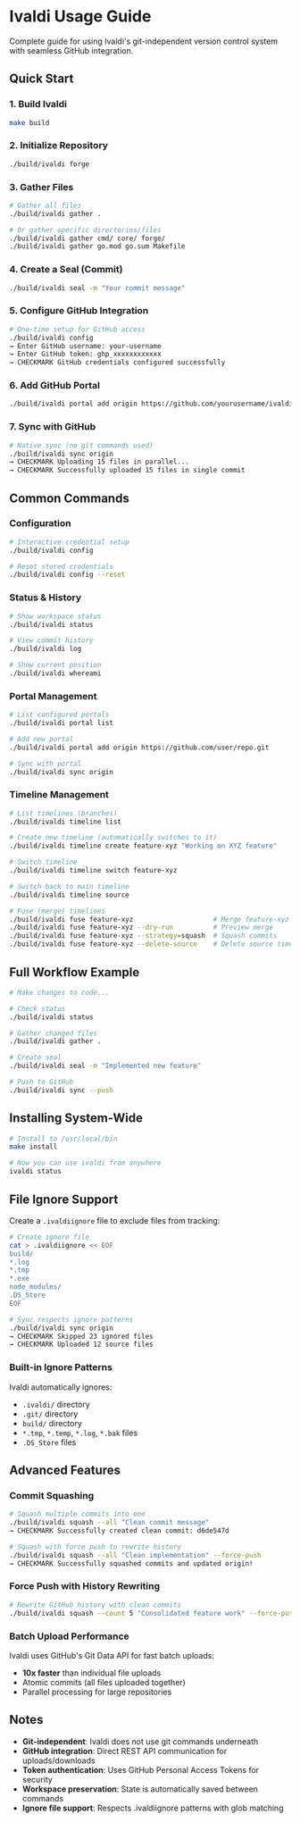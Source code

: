 # Ivaldi Usage Guide

Complete guide for using Ivaldi's git-independent version control system with seamless GitHub integration.

## Quick Start

### 1. Build Ivaldi
```bash
make build
```

### 2. Initialize Repository
```bash
./build/ivaldi forge
```

### 3. Gather Files
```bash
# Gather all files
./build/ivaldi gather .

# Or gather specific directories/files
./build/ivaldi gather cmd/ core/ forge/
./build/ivaldi gather go.mod go.sum Makefile
```

### 4. Create a Seal (Commit)
```bash
./build/ivaldi seal -m "Your commit message"
```

### 5. Configure GitHub Integration
```bash
# One-time setup for GitHub access
./build/ivaldi config
→ Enter GitHub username: your-username
→ Enter GitHub token: ghp_xxxxxxxxxxxx
→ CHECKMARK GitHub credentials configured successfully
```

### 6. Add GitHub Portal
```bash
./build/ivaldi portal add origin https://github.com/yourusername/ivaldi.git
```

### 7. Sync with GitHub
```bash
# Native sync (no git commands used)
./build/ivaldi sync origin
→ CHECKMARK Uploading 15 files in parallel...
→ CHECKMARK Successfully uploaded 15 files in single commit
```

## Common Commands

### Configuration
```bash
# Interactive credential setup
./build/ivaldi config

# Reset stored credentials
./build/ivaldi config --reset
```

### Status & History
```bash
# Show workspace status
./build/ivaldi status

# View commit history
./build/ivaldi log

# Show current position
./build/ivaldi whereami
```

### Portal Management
```bash
# List configured portals
./build/ivaldi portal list

# Add new portal
./build/ivaldi portal add origin https://github.com/user/repo.git

# Sync with portal
./build/ivaldi sync origin
```

### Timeline Management
```bash
# List timelines (branches)
./build/ivaldi timeline list

# Create new timeline (automatically switches to it)
./build/ivaldi timeline create feature-xyz "Working on XYZ feature"

# Switch timeline
./build/ivaldi timeline switch feature-xyz

# Switch back to main timeline
./build/ivaldi timeline source

# Fuse (merge) timelines
./build/ivaldi fuse feature-xyz                    # Merge feature-xyz into current
./build/ivaldi fuse feature-xyz --dry-run          # Preview merge
./build/ivaldi fuse feature-xyz --strategy=squash  # Squash commits
./build/ivaldi fuse feature-xyz --delete-source    # Delete source timeline after merge
```

## Full Workflow Example

```bash
# Make changes to code...

# Check status
./build/ivaldi status

# Gather changed files
./build/ivaldi gather .

# Create seal
./build/ivaldi seal -m "Implemented new feature"

# Push to GitHub
./build/ivaldi sync --push
```

## Installing System-Wide

```bash
# Install to /usr/local/bin
make install

# Now you can use ivaldi from anywhere
ivaldi status
```

## File Ignore Support

Create a `.ivaldiignore` file to exclude files from tracking:

```bash
# Create ignore file
cat > .ivaldiignore << EOF
build/
*.log
*.tmp
*.exe
node_modules/
.DS_Store
EOF

# Sync respects ignore patterns
./build/ivaldi sync origin
→ CHECKMARK Skipped 23 ignored files
→ CHECKMARK Uploaded 12 source files
```

### Built-in Ignore Patterns
Ivaldi automatically ignores:
- `.ivaldi/` directory
- `.git/` directory  
- `build/` directory
- `*.tmp`, `*.temp`, `*.log`, `*.bak` files
- `.DS_Store` files

## Advanced Features

### Commit Squashing
```bash
# Squash multiple commits into one
./build/ivaldi squash --all "Clean commit message"
→ CHECKMARK Successfully created clean commit: d6de547d

# Squash with force push to rewrite history
./build/ivaldi squash --all "Clean implementation" --force-push
→ CHECKMARK Successfully squashed commits and updated origin!
```

### Force Push with History Rewriting
```bash
# Rewrite GitHub history with clean commits
./build/ivaldi squash --count 5 "Consolidated feature work" --force-push
```

### Batch Upload Performance
Ivaldi uses GitHub's Git Data API for fast batch uploads:
- **10x faster** than individual file uploads
- Atomic commits (all files uploaded together)
- Parallel processing for large repositories

## Notes

- **Git-independent**: Ivaldi does not use git commands underneath
- **GitHub integration**: Direct REST API communication for uploads/downloads
- **Token authentication**: Uses GitHub Personal Access Tokens for security
- **Workspace preservation**: State is automatically saved between commands
- **Ignore file support**: Respects .ivaldiignore patterns with glob matching